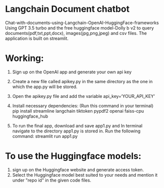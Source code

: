 # Langchain Document chatbot 
Chat-with-documents-using-Langchain-OpenAI-HuggingFace-frameworks
Using GPT 3.5 turbo and the free huggingface model-Dolly b v2 to query documents(pdf,txt,ppt,docx), images(jpg,png,jpeg) and csv files. The application is built on streamlit. 

# Working: 
1. Sign up on the OpenAI app and generate your own api key 
2. Create a new file called apikey.py in the same directory as the one in which the app.py will be stored. 
3. Open the apikey.py file and add the variable api_key=‘YOUR_API_KEY’ 
4. Install necessary dependencies: (Run this command in your terminal)
   pip install streamline langchain tiktoken pypdf2 openai faiss-cpu huggingface_hub 

5. To run the final app, download and save app1.py and In terminal navigate to the directory app1.py is stored in. 
   Run the following command: 
   streamlit run app1.py 

# To use the Huggingface models: 
1. sign up on the Huggingface website and generate access token. 
2. Select the Huggingface model best suited to your needs and mention it under "repo id" in the given code files. 
